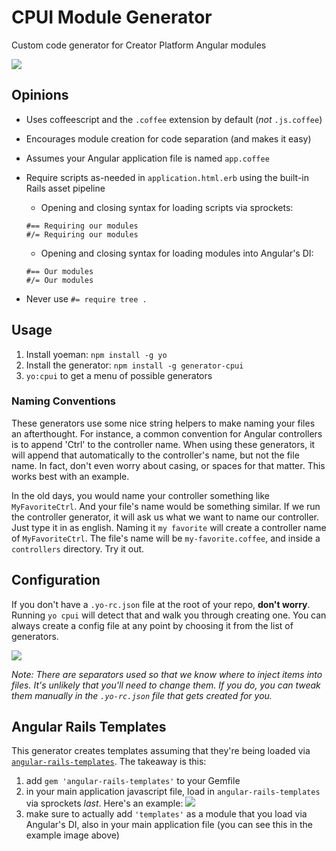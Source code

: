 CPUI Module Generator
=====================

Custom code generator for Creator Platform Angular modules

![](http://i.imgur.com/ga4IKmt.png)

## Opinions
- Uses coffeescript and the `.coffee` extension by default (*not* `.js.coffee`)
- Encourages module creation for code separation (and makes it easy)
- Assumes your Angular application file is named `app.coffee`
- Require scripts as-needed in `application.html.erb` using the built-in Rails asset pipeline
	- Opening and closing syntax for loading scripts via sprockets:
	```
	#== Requiring our modules
	#/= Requiring our modules
	```

	- Opening and closing syntax for loading modules into Angular's DI:
	```
	#== Our modules
	#/= Our modules
	```
- Never use `#= require tree .`

## Usage

1. Install yoeman: `npm install -g yo`
2. Install the generator: `npm install -g generator-cpui`
3. `yo:cpui` to get a menu of possible generators

### Naming Conventions
These generators use some nice string helpers to make naming your files an afterthought. For instance, a common convention for Angular controllers is to append 'Ctrl' to the controller name. When using these generators, it will append that automatically to the controller's name, but not the file name. In fact, don't even worry about casing, or spaces for that matter. This works best with an example.

In the old days, you would name your controller something like `MyFavoriteCtrl`. And your file's name would be something similar. If we run the controller generator, it will ask us what we want to name our controller. Just type it in as english. Naming it `my favorite` will create a controller name of `MyFavoriteCtrl`. The file's name will be `my-favorite.coffee`, and inside a `controllers` directory. Try it out.

## Configuration
If you don't have a `.yo-rc.json` file at the root of your repo, **don't worry**. Running `yo cpui` will detect that and walk you through creating one. You can always create a config file at any point by choosing it from the list of generators.

![](http://cl.ly/Wyx0/Image%202014-08-08%20at%202.01.29%20PM.png)

*Note: There are separators used so that we know where to inject items into files. It's unlikely that you'll need to change them. If you do, you can tweak them manually in the `.yo-rc.json` file that gets created for you.*


## Angular Rails Templates
This generator creates templates assuming that they're being loaded via [`angular-rails-templates`](https://github.com/pitr/angular-rails-templates). The takeaway is this:

1. add `gem 'angular-rails-templates'` to your Gemfile
2. in your main application javascript file, load in `angular-rails-templates` via sprockets _last_. Here's an example:
![](http://cl.ly/X0Tt/Image%202014-08-12%20at%203.26.22%20PM.png)
3. make sure to actually add `'templates'` as a module that you load via Angular's DI, also in your main application file (you can see this in the example image above)
